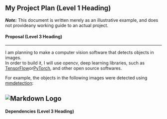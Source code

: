 ## My Project Plan (Level 1 Heading)
***Note:*** This document is written merely as an illustrative example, and does not provideany working guide to an actual project.

#### Proposal (Level 3 Heading)
---
I am planning to make a computer vision software that detects objects in images.  
In order to build it, I will use opencv, deep learning libraries, such as [TensorFlow](https://www.tensorflow.org/?hl=ko)or[PyTorch](https://pytorch.org/), and other open source softwares. 

For example, the objects in the following images were detected using [mmdetection](https://github.com/open-mmlab/mmdetection):  

![Markdown Logo](https://user-images.githubusercontent.com/12907710/137271636-56ba1cd2-b110-4812-8221-b4c120320aa9.png)
---
#### Dependencies (Level 3 Heading)
